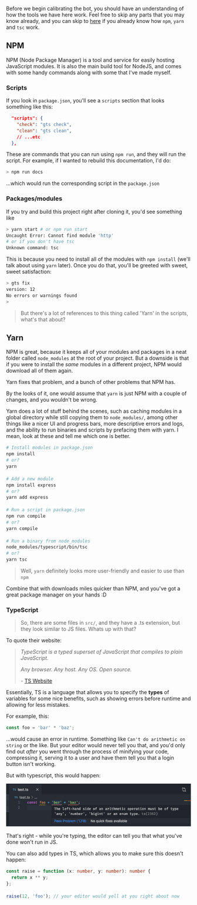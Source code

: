 Before we begin calibrating the bot, you should have an understanding of how the tools we have here work. Feel free to skip any parts that you may know already, and you can skip to [here](tutorial-calibrate.html) if you already know how `npm`, `yarn` and `tsc` work.

## NPM

NPM (Node Package Manager) is a tool and service for easily hosting JavaScript modules. It is also the main build tool for NodeJS, and comes with some handy commands along with some that I've made myself.

### Scripts

If you look in `package.json`, you'll see a `scripts` section that looks something like this:

```json
  "scripts": {
    "check": "gts check",
    "clean": "gts clean",
    // ...etc
  },
```

These are commands that you can run using `npm run`, and they will run the script. For example, if I wanted to rebuild this documentation, I'd do:

```bash
> npm run docs
```

...which would run the corresponding script in the `package.json`

### Packages/modules

If you try and build this project right after cloning it, you'd see something like

```bash
> yarn start # or npm run start
Uncaught Error: Cannot find module 'http'
# or if you don't have tsc
Unknown command: tsc
```

This is because you need to install all of the modules with `npm install` (we'll talk about using `yarn` later). Once you do that, you'll be greeted with sweet, sweet satisfaction:

```bash
> gts fix
version: 12
No errors or warnings found
>
```

> But there's a lot of references to this thing called 'Yarn' in the scripts, what's that about?

## Yarn

NPM is great, because it keeps all of your modules and packages in a neat folder called `node_modules` at the root of your project. But a downside is that if you were to install the _same_ modules in a different project, NPM would download all of them again.

Yarn fixes that problem, and a bunch of other problems that NPM has.

By the looks of it, one would assume that `yarn` is just NPM with a couple of changes, and you wouldn't be wrong.

Yarn does a lot of stuff behind the scenes, such as caching modules in a global directory while still copying them to `node_modules/`, among other things like a nicer UI and progress bars, more descriptive errors and logs, and the ability to run binaries and scripts by prefacing them with yarn. I mean, look at these and tell me which one is better.

```bash
# Install modules in package.json
npm install
# or?
yarn

# Add a new module
npm install express
# or?
yarn add express

# Run a script in package.json
npm run compile
# or?
yarn compile

# Run a binary from node_modules
node_modules/typescript/bin/tsc
# or?
yarn tsc
```

> Well, `yarn` definitely looks more user-friendly and easier to use than `npm`

Combine that with downloads miles quicker than NPM, and you've got a great package manager on your hands :D

### TypeScript

> So, there are some files in `src/`, and they have a .ts extension, but they look similar to JS files. Whats up with that?

To quote their website:

> _TypeScript is a typed superset of JavaScript that compiles to plain JavaScript._
>
> _Any browser. Any host. Any OS. Open source._
>
> \- [TS Website](typescriptlang.org)

Essentially, TS is a language that allows you to specify the **types** of variables for some nice benefits, such as showing errors before runtime and allowing for less mistakes.

For example, this:

```js
const foo = 'bar' * 'baz';
```

...would cause an error in runtime. Something like `Can't do arithmetic on string` or the like. But your editor would never tell you that, and you'd only find out _after_ you went through the process of minifying your code, compressing it, serving it to a user and have them tell you that a login button isn't working.

But with typescript, this would happen:

![img](../assets/arithmetic-error.png)

That's right - while you're typing, the editor can tell you that what you've done won't run in JS.

You can also add types in TS, which allows you to make sure this doesn't happen:

```ts
const raise = function (x: number, y: number): number {
  return x ** y;
};

raise(12, 'foo'); // your editor would yell at you right about now
```
